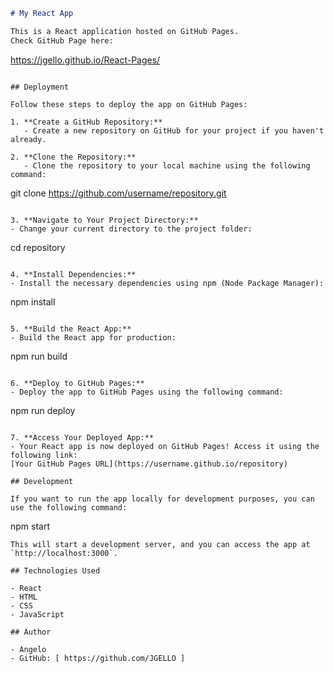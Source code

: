 ```markdown
# My React App

This is a React application hosted on GitHub Pages.
Check GitHub Page here:
 ```
https://jgello.github.io/React-Pages/ 
```

## Deployment

Follow these steps to deploy the app on GitHub Pages:

1. **Create a GitHub Repository:**
   - Create a new repository on GitHub for your project if you haven't already.

2. **Clone the Repository:**
   - Clone the repository to your local machine using the following command:
   ```
   git clone https://github.com/username/repository.git
   ```

3. **Navigate to Your Project Directory:**
   - Change your current directory to the project folder:
   ```
   cd repository
   ```

4. **Install Dependencies:**
   - Install the necessary dependencies using npm (Node Package Manager):
   ```
   npm install
   ```

5. **Build the React App:**
   - Build the React app for production:
   ```
   npm run build
   ```

6. **Deploy to GitHub Pages:**
   - Deploy the app to GitHub Pages using the following command:
   ```
   npm run deploy
   ```

7. **Access Your Deployed App:**
   - Your React app is now deployed on GitHub Pages! Access it using the following link:
   [Your GitHub Pages URL](https://username.github.io/repository)

## Development

If you want to run the app locally for development purposes, you can use the following command:
   ```
   npm start
   ```
   This will start a development server, and you can access the app at `http://localhost:3000`.

## Technologies Used

- React
- HTML
- CSS
- JavaScript

## Author

- Angelo
- GitHub: [ https://github.com/JGELLO ]
